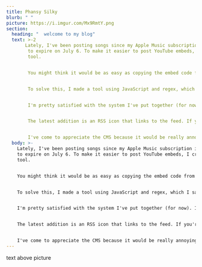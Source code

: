 ```yaml
---
title: Phansy Silky
blurb: " "
picture: https://i.imgur.com/Mx9RmtY.png
section:
  heading: "  welcome to my blog"
  text: >-2
       Lately, I've been posting songs since my Apple Music subscription is about
        to expire on July 6. To make it easier to post YouTube embeds, I created a
        tool.


        You might think it would be as easy as copying the embed code from YouTube into GitHub Pages, but GH Pages doesn't allow YouTube links. With Hugo, you can embed YouTube videos, but it's a hassle typing out Hugo shortcodes because you need the video ID.


        To solve this, I made a tool using JavaScript and regex, which I saved to my home screen on my phone. Even with Decap/Netlify CMS simplifying the Hugo blog posting experience, it still felt overly complicated.


        I'm pretty satisfied with the system I've put together (for now). I use Textastic and Working Copy for deep modifications to my base Hugo theme, while the actual writing of posts is easily done through the Netlify authentication login with a password and email, which is nice.


        The latest addition is an RSS icon that links to the feed. If you're on iOS, you can open it with NetNewsWire, an RSS reader I like. On Linux, you can open it with Newsboat.


        I've come to appreciate the CMS because it would be really annoying to dynamically add the footer link on every new page. Separating the code from the content really helps me stay focused, like a horse with blinders.
  body: >-
    Lately, I've been posting songs since my Apple Music subscription is about
    to expire on July 6. To make it easier to post YouTube embeds, I created a
    tool.


    You might think it would be as easy as copying the embed code from YouTube into GitHub Pages, but GH Pages doesn't allow YouTube links. With Hugo, you can embed YouTube videos, but it's a hassle typing out Hugo shortcodes because you need the video ID.


    To solve this, I made a tool using JavaScript and regex, which I saved to my home screen on my phone. Even with Decap/Netlify CMS simplifying the Hugo blog posting experience, it still felt overly complicated.


    I'm pretty satisfied with the system I've put together (for now). I use Textastic and Working Copy for deep modifications to my base Hugo theme, while the actual writing of posts is easily done through the Netlify authentication login with a password and email, which is nice.


    The latest addition is an RSS icon that links to the feed. If you're on iOS, you can open it with NetNewsWire, an RSS reader I like. On Linux, you can open it with Newsboat.


    I've come to appreciate the CMS because it would be really annoying to dynamically add the footer link on every new page. Separating the code from the content really helps me stay focused, like a horse with blinders.
---
```

text above picture